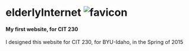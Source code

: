 # elderlyInternet <img src="/img/favicon.png.png)" alt="favicon"/>
#### My first website, for CIT 230

I designed this website for CIT 230, for BYU-Idaho, in the Spring of 2015
